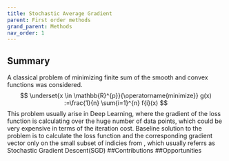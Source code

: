 ```yaml
---
title: Stochastic Average Gradient
parent: First order methods
grand_parent: Methods
nav_order: 1
---
```


## Summary
A classical problem of minimizing finite sum of the smooth and convex functions was considered. 
$$
\underset{x \in \mathbb{R}^{p}}{\operatorname{minimize}} g(x) :=\frac{1}{n} \sum{i=1}^{n} f{i}(x)
$$
This problem usually arise in Deep Learning, where the gradient of the loss function is calculating over the huge number of data points, which could be very expensive in terms of the iteration cost. Baseline solution to the problem is to calculate the loss function and the corresponding gradient vector only on the small subset of indicies from  , which usually referrs as Stochastic Gradient Descent(SGD)
##Contributions
##Opportunities